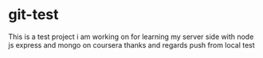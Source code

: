 # git-test
This is a test project i am working on 
for learning my server side with node js express and mongo 
on coursera
thanks and regards
push from local test
